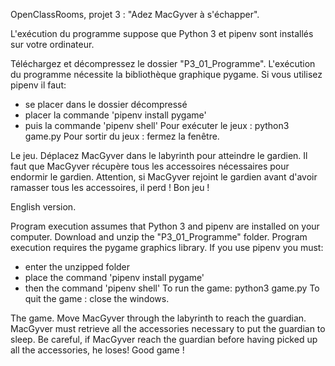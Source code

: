 OpenClassRooms, projet 3 : "Adez MacGyver à s'échapper".

L'exécution du programme suppose que Python 3 et pipenv sont installés sur votre ordinateur.

Téléchargez et décompressez le dossier "P3_01_Programme".
L'exécution du programme nécessite la bibliothèque graphique pygame.
Si vous utilisez pipenv il faut:
- se placer dans le dossier décompressé
- placer la commande 'pipenv install pygame'
- puis la commande 'pipenv shell'
Pour exécuter le jeux : python3 game.py
Pour sortir du jeux : fermez la fenêtre.

Le jeu.
Déplacez MacGyver dans le labyrinth pour atteindre le gardien.
Il faut que MacGyver récupère tous les accessoires nécessaires pour endormir le gardien.
Attention, si MacGyver rejoint le gardien avant d'avoir ramasser tous les accessoires, il perd !
Bon jeu !


English version.

Program execution assumes that Python 3 and pipenv are installed on your computer.
Download and unzip the "P3_01_Programme" folder.
Program execution requires the pygame graphics library.
If you use pipenv you must:
- enter the unzipped folder
- place the command 'pipenv install pygame'
- then the command 'pipenv shell'
To run the game: python3 game.py
To quit the game : close the windows.

The game.
Move MacGyver through the labyrinth to reach the guardian.
MacGyver must retrieve all the accessories necessary to put the guardian to sleep.
Be careful, if MacGyver reach the guardian before having picked up all the accessories, he loses!
Good game !
